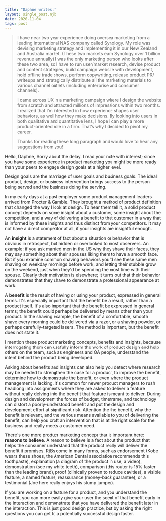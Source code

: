 ```yaml
---
title: "Daphne writes:"
layout: single_post.njk
date: 2020-11-04
tags: post
---
```


> I have near two year experience doing oversea marketing from a leading international NAS company called Synology. My role was devising marketing strategy and implementing it in our New Zealand and Australia market. (These two markets earn Synology over 1 billion revenue annually) I was the only marketing person who looks after these two area, so I have to run user/market research, devise product and content strategies, build campaign website with development, hold offline trade shows, perform copywriting, release product PR/ writeups and strategically distribute all the marketing materials to various channel outlets (including enterprise and consumer channels).
> 
> I came across UX in a marketing campaign where I design the website from scratch and attracted millions of impressions within two months. I realized that I’m interested in how experience shapes user behaviors, as well how they make decisions. By looking into users in both qualitative and quantitative lens, I hope I can play a more product-oriented role in a firm. That’s why I decided to pivot my career.
> 
> Thanks for reading these long paragraph and would love to hear any suggestions from you!

Hello, Daphne, Sorry about the delay. I read your note with interest; since you have some experience in product marketing you might be more ready than your peers to engage design goals at a higher level.

Design goals are the marriage of user goals and business goals. The ideal product, design, or business intervention brings success to the person being served and the business doing the serving.

In my early days at a past employer some product management leaders arrived from Procter & Gamble. They brought a method of product definition that changed the way I look at design. To hear them tell it, a solid product concept depends on some insight about a customer, some insight about the competition, and a way of delivering a benefit to that customer in a way that is informed by these insights and thus distinct from your competitors. It may not have a direct competitor at all, if your insights are insightful enough.

An **insight** is a statement of fact about a situation or behavior that is obvious in retrospect, but hidden or overlooked to most observers. An example: if you ask married men in the US why they shave their faces, they may say something about their spouses liking them to have a smooth face. But if you examine common shaving behaviors you'd see these same men shaving on weekday mornings before work, and letting their stubble grow on the weekend, just when they'd be spending the most time with their spouse. Clearly their motivation is elsewhere; it turns out that their behavior demonstrates that they shave to demonstrate a professional appearance at work.

A **benefit** is the result of having or using your product, expressed in general terms. It's especially important that the benefit be a result, rather than a product itself. It's also important that the benefit be expressed in general terms; the benefit could perhaps be delivered by means other than your product. In the shaving example, the benefit of a comfortable, smooth shave every morning could be delivered via a razor, or a shaving powder, or perhaps carefully-targeted lasers. The method is important, but the benefit does not state it.

I mention these product marketing concepts, benefits and insights, because interrogating them can usefully inform the work of product design and help others on the team, such as engineers and QA people, understand the intent behind the product being developed.

Asking about benefits and insights can also help you detect where research may be needed to strengthen the case for a product, to improve the benefit, determine how to demonstrate the benefit, or even where the product management is lacking. It's common for newer product managers to rush headlong into assignments where they are asked to deliver a feature without really delving into the benefit that feature is meant to deliver. During design and development the forces of budget, timeframe, and technology can distort a poorly-understood benefit and put the design and development effort at significant risk. Attention the the benefit, why the benefit is relevant, and the various means available to you of delivering the benefit, can help you craft an intervention that is at the right scale for the business and really meets a customer need.

There's one more product marketing concept that is important here: **reasons to believe**. A reason to believe is a fact about the product that helps the consumer understand that the product really will deliver the benefit it promises. RtBs come in many forms, such as endorsement (Kobe wears these shoes, the American Dental association recommends this toothpaste), explanation (a diagram of the product in use, a video), demonstration (see my white teeth), comparison (this router is 15% faster than the leading brand), proof (clinically proven to reduce cavities), a visible feature, a named feature, reassurance (money-back guarantee), or a testimonial (Joe here really enjoys his stump jumper).

If you are working on a feature for a product, and you understand the benefit, you can more easily give your user the scent of that benefit early in the interaction and demonstrate that you have delivered the benefit later in the interaction. This is just good design practice, but by asking the right questions you can get to a potentially successful design faster.
